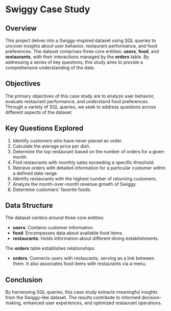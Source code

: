 # Swiggy Case Study

## Overview

This project delves into a Swiggy-inspired dataset using SQL queries to uncover insights about user behavior, restaurant performance, and food preferences. The dataset comprises three core entities: **users**, **food**, and **restaurants**, with their interactions managed by the **orders** table. By addressing a series of key questions, this study aims to provide a comprehensive understanding of the data.

## Objectives

The primary objectives of this case study are to analyze user behavior, evaluate restaurant performance, and understand food preferences. Through a variety of SQL queries, we seek to address questions across different aspects of the dataset.

## Key Questions Explored

1. Identify customers who have never placed an order.
2. Calculate the average price per dish.
3. Determine the top restaurant based on the number of orders for a given month.
4. Find restaurants with monthly sales exceeding a specific threshold.
5. Retrieve orders with detailed information for a particular customer within a defined date range.
6. Identify restaurants with the highest number of returning customers.
7. Analyze the month-over-month revenue growth of Swiggy.
8. Determine customers' favorite foods.

## Data Structure

The dataset centers around three core entities:

- **users**: Contains customer information.
- **food**: Encompasses data about available food items.
- **restaurants**: Holds information about different dining establishments.

The **orders** table establishes relationships:

- **orders**: Connects users with restaurants, serving as a link between them. It also associates food items with restaurants via a menu.

## Conclusion

By harnessing SQL queries, this case study extracts meaningful insights from the Swiggy-like dataset. The results contribute to informed decision-making, enhanced user experiences, and optimized restaurant operations.

